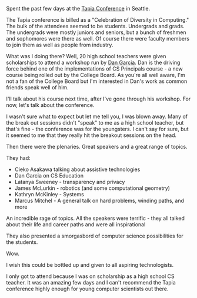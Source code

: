 <!--
.. title: Tapia 2014
.. slug: 2014-02-09-tapia.md
.. date: 2014-02-09
.. type: text
-->



Spent the past few days at the [Tapia Conference](http://tapiaconference.org) in Seattle.



The Tapia conference is billed as a "Celebration of Diversity in
Computing." The bulk of the attendees seemed to be
students. Undergrads and grads. The undergrads were mostly juniors and
seniors, but a bunch of freshmen and sophomores were there as well. Of
course there were faculty members to join them as well as people from
industry.

What was I doing there? Well, 20 high school teachers were given
scholarships to attend a workshop run by
[Dan Garcia](http://www.eecs.berkeley.edu/Faculty/Homepages/garcia.html). Dan
is the driving force behind one of the implementations of CS
Principals course - a new course being rolled out by the College
Board. As you're all well aware, I'm not a fan of the College Board
but I'm interested in Dan's work as common friends speak well of
him.

I'll talk about his course next time, after I've gone through his
workshop. For now, let's talk about the conference.

I wasn't sure what to expect but let me tell you, I was blown
away. Many of the break out sessions didn't "speak" to me as a high
school teacher, but that's fine - the conference was for the
youngsters. I can't say for sure, but it seemed to me that they really
hit the breakout sessions on the head.

Then there were the plenaries. Great speakers and a great range of topics.

They had:

 * Cieko Asakawa talking about assistive technologies
 * Dan Garcia on CS Education
 * Latanya Sweeney - transparency and privacy
 * James McLurkin - robotics (and some computational geometry)
 * Kathryn McKinley - Systems
 * Marcus Mitchel - A general talk on hard problems, winding paths, and more

An incredible rage of topics. All the speakers were terrific - they
all talked about their life and career paths and were all
inspirational

They also presented a smorgasbord of computer science possibilities
for the students. 

Wow.

I wish this could be bottled up and given to all aspiring technologists.

I only got to attend because I was on scholarship as a high school CS
teacher. It was an amazing few days and I can't recommend the Tapia
conference highly enough for young computer scientists out there.





